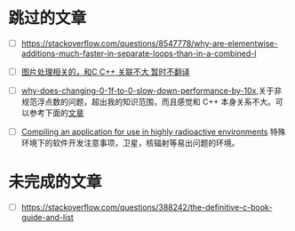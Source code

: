# 跳过的文章

- [ ] https://stackoverflow.com/questions/8547778/why-are-elementwise-additions-much-faster-in-separate-loops-than-in-a-combined-l
- [ ] [图片处理相关的，和C C++ 关联不大 暂时不翻译](https://stackoverflow.com/questions/10168686/image-processing-algorithm-improvement-for-coca-cola-can-recognition)

- [ ] [why-does-changing-0-1f-to-0-slow-down-performance-by-10x](https://stackoverflow.com/questions/9314534/why-does-changing-0-1f-to-0-slow-down-performance-by-10x),关于非规范浮点数的问题，超出我的知识范围，而且感觉和 C++ 本身关系不大。可以参考下面的[文章](https://cenalulu.github.io/linux/about-denormalized-float-number/)
- [ ] [Compiling an application for use in highly radioactive environments](https://stackoverflow.com/questions/36827659/compiling-an-application-for-use-in-highly-radioactive-environments) 特殊环境下的软件开发注意事项，卫星，核辐射等易出问题的环境。

# 未完成的文章
- [ ] https://stackoverflow.com/questions/388242/the-definitive-c-book-guide-and-list
  
